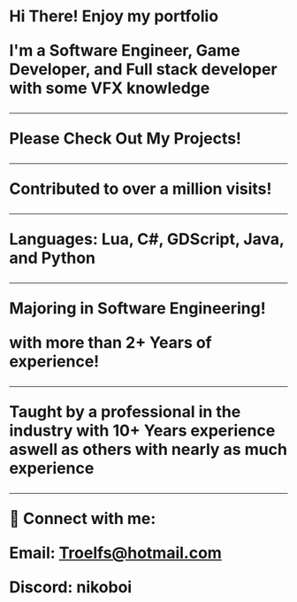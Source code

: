 <h1>Hi There! Enjoy my portfolio <br/>
  
I'm a Software Engineer, Game Developer, and Full stack developer with some VFX knowledge

<hr>Please Check Out My Projects!

<hr> Contributed to over a million visits!

<hr> Languages: Lua, C#, GDScript, Java, and Python

<hr> Majoring in Software Engineering!

with more than 2+ Years of experience!

<hr> Taught by a professional in the industry with 10+ Years experience aswell as others with nearly as much experience

<hr> 🤳 Connect with me:

Email: Troelfs@hotmail.com

Discord: nikoboi
